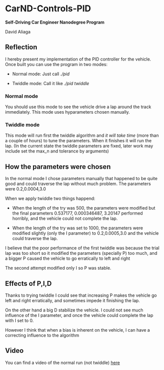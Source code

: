 # CarND-Controls-PID
**Self-Driving Car Engineer Nanodegree Program**

David Aliaga

## Reflection

I hereby present my implementation of the PID controller for the vehicle. 
Once built you can use the program in two modes:

* Normal mode:  Just call *./pid*

* Twiddle mode: Call it like *./pid twiddle*

### Normal mode

You should use this mode to see the vehicle drive a lap around the track immediately. 
This mode uses hyparameters chosen manually.

### Twiddle mode

This mode will run first the twiddle algorithm and *it will take time* (more than a couple of hours) to tune the parameters. When it finishes it will run the lap. 
(In the current state the twiddle parameters are fixed, later work may include set the max_n and tolerance by arguments)

## How the parameters were chosen

In the normal mode I chose parameters manually that happened to be quite good and could traverse the lap without much problem. 
The parameters were 0.2,0.0004,3.0

When we apply twiddle two things happend:

* When the length of the try was 500, the parameters were modified but the final parameters 0.537177, 0.000346487, 3.20147 performed horribly, and the vehicle could not complete the lap. 

* When the length of the try was set to 1000, the parameters were modified slightly (only the I parameter) to 0.2,0.0005,3.0 and the vehicle could traverse the lap.

I believe that the poor performance of the first twiddle was because the trial lap was too short so it modified the parameters (specially P) too much, and a bigger P caused the vehicle to go erratically to left and right

The second attempt modified only I so P was stable. 

## Effects of P,I,D

Thanks to trying twiddle I could see that increasing P makes the vehicle go left and right erratically, and sometimes impede it finishing the lap. 

On the other hand a big D stabilize the vehicle. 
I could not see much influence of the I parameter, and once the vehicle could complete the lap with I set to 0.

However I think that when a bias is inherent on the vehicle, I can have a correcting influence to the algorithm

## Video
You can find a video of the normal run (not twiddle) [here](https://www.youtube.com/watch?v=ZYqazWCYQa8)

